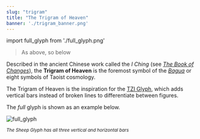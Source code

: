 ```yaml
---
slug: "trigram"
title: "The Trigram of Heaven"
banner: './trigram_banner.png'
---
```


import full_glyph from './full_glyph.png'

>As above, so below

Described in the ancient Chinese work called the *I Ching* (see *[The Book of Changes](https://en.wikipedia.org/wiki/I_Ching 'I Ching')*), the **Trigram of Heaven** is the foremost symbol of the *[Bagua](https://en.wikipedia.org/wiki/Bagua 'Bagua')* or eight symbols of Taoist cosmology.

The Trigram of Heaven is the inspiration for the [TZI Glyph](tzi-glyph 'TZI Glyph'), which adds vertical bars instead of broken lines to differentiate between figures.

The *full* glyph is shown as an example below.

<span><img alt="full_glyph" src={full_glyph} /></span>

<small><em>The Sheep Glyph has all three vertical and horizontal bars</em></small>